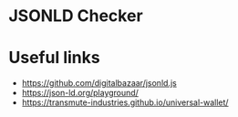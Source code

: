 # JSONLD Checker

# Useful links

- https://github.com/digitalbazaar/jsonld.js
- https://json-ld.org/playground/
- https://transmute-industries.github.io/universal-wallet/

